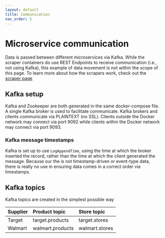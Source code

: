 ```yaml
---
layout: default
title: Communication
nav_order: 5
---
```

# Microservice communication
Data is passed between different microservices via Kafka. While the scraper containers do use REST Endpoints to
receive communication (i.e., not using Kafka), this example of data movement is not within the scope of this page.
To learn more about how the scrapers work, check out the [scraper page](/shopping-list/scraping)

## Kafka setup
Kafka and Zookeeper are both generated in the same docker-compose file. A single Kafka broker is used to facilitate
communicate. Kafka brokers and clients communicate via PLAINTEXT (no SSL). Clients outside the Docker network may connect
via port 9092 while clients within the Docker network may connect via port 9093. 

### Kafka message timestamps
Kafka is set up to use `LogAppendTime`, using the time at which the broker inserted the record, rather than the time
at which the client generated the message. Because our the is not timestamp-driven or event-type data, there is really
no use in ensuring data comes in a correct order via timestamps. 

## Kafka topics
Kafka topics are created in the simplest possible way

| Supplier  | Product topic     | Store topic     |
|:----------|:------------------|:----------------|
| Target    | target.products   | target.stores   |
| Walmart   | walmart.products  | walmart.stores  |

